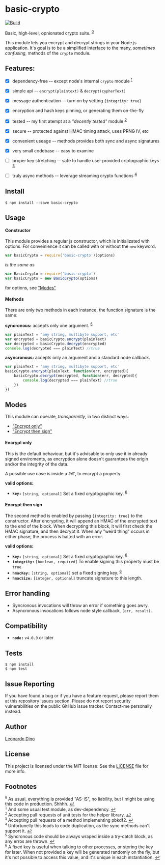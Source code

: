 # basic-crypto

[![Build](https://travis-ci.org/leonardodino/basic-crypto.svg?branch=master)](http://travis-ci.org/leonardodino/basic-crypto)

Basic, high-level, opnionated crypto suite. <sup name="anchor0">[0](#footnote0)</sup>

This module lets you encrypt and decrypt strings in your Node.js application.
It's goal is to be a simplified interface to the many, _sometimes confusing_, methods of the `crypto` module.


## Features:

- [x] dependency-free -- except node's internal `crypto` module <sup name="anchor1">[1](#footnote1)</sup>
- [x] simple api -- `encrypt(plaintext)` & `decrypt(cypherText)`
- [x] message authentication -- turn on by setting `{integrity: true}`
- [x] encryption and hash keys pinning, or generating them on-the-fly
- [x] tested -- my first atempt at a _"decently tested"_ module <sup name="anchor2">[2](#footnote2)</sup>
- [x] secure -- protected against HMAC timing attack, uses PRNG IV, etc
- [x] convenient useage -- methods provides both sync and async signatures
- [x] very small codebase -- easy to examine
- [ ] proper key stretching -- safe to handle user provided criptographic keys <sup name="anchor3">[3](#footnote3)</sup>
- [ ] truly async methods -- leverage streaming crypto functions <sup name="anchor4">[4](#footnote4)</sup>


## Install

```shell
$ npm install --save basic-crypto
```


## Usage

#### Constructor

This module provides a regular js constructor, which is initializated with options.
For conveinience it can be called with or without the `new` keyword.

```javascript
var basicCrypto = require('basic-crypto')(options)
```
_is the same as_
```javascript
var BasicCrypto = require('basic-crypto')
var basicCrypto = new BasicCrypto(options)
```

for options, see ["Modes"](#modes)

#### Methods

There are only two methods in each instance, the function signature is the same:

**syncronous:**
accepts only one argument. <sup name="anchor5">[5](#footnote5)</sup>
```javascript
var plainText = 'any string, multibyte support, etc'
var encrypted = basicCrypto.encrypt(plainText)
var decrypted = basicCrypto.decrypt(encrypted)
console.log(decrypted === plainText) //true
```

**asyncronous:**
accepts only an argument and a standard node callback.
```javascript
var plainText = 'any string, multibyte support, etc'
basicCrypto.encrypt(plainText, function(err, encrypted){
    basicCrypto.decrypt(encrypted, function(err, decrypted){
        console.log(decrypted === plainText) //true
    })
})
```


## Modes

This module can operate, _transparently_, in two distinct ways:
- ["Encrypt only"](#encrypt-only)
- ["Encrypt then sign"](#encrypt-then-sign)

#### Encrypt only

This is the default behaviour, but it's advisable to only use it in already signed enviroments,
as encryption alone doesn't guarantees the origin and/or the integrity of the data.

A possible use case is inside a `JWT`, to encrypt a property.

**valid options:**
- **`key:`** `[string, optional]` Set a fixed cryptographic key. <sup name="anchor6">[6](#footnote6)</sup>

#### Encrypt then sign

The second method is enabled by passing `{integrity: true}` to the constructor.
After encrypting, it will append an HMAC of the encrypted text to the end of the block.
When decrypting this block, it will first check the HMAC signature, and then decrypt it.
When any "weird thing" occurs in either phase, the process is halted with an error.

**valid options:**
- **`key:`** `[string, optional]` Set a fixed cryptographic key. <sup name="anchor6">[6](#footnote6)</sup>
- **`integrity:`** `[boolean, required]` To enable signing this property must be `true`.
- **`hmacKey:`** `[string, optional]` set a fixed signing key. <sup name="anchor6">[6](#footnote6)</sup>
- **`hmacSize:`** `[integer, optional]` truncate signature to this length.


## Error handling

- Syncronous invocations will throw an error if something goes awry.
- Asyncronous invocations follows node style callback, `(err, result)`.


## Compatibility

- **`node:`** `v4.0.0` or later


## Tests

```shell
$ npm install
$ npm test
```

## Issue Reporting

If you have found a bug or if you have a feature request, please report them at this repository issues section. Please do not report security vulnerabilities on the public GitHub issue tracker. Contact-me personally instead.


## Author

[Leonardo Dino](https://github.com/leonardodino/)


## License

This project is licensed under the MIT license. See the [LICENSE](LICENSE) file for more info.


## Footnotes

<sup name="footnote0">`0`</sup> As usual, everything is provided "AS-IS", no liability, but I might be using this code in production. Shhhh. [↩](#anchor0) <br/>
<sup name="footnote1">`1`</sup> And some usual test module, as dev-dependency. [↩](#anchor1) <br/>
<sup name="footnote2">`2`</sup> Accepting pull requests of unit tests for the helper library. [↩](#anchor2) <br/>
<sup name="footnote3">`3`</sup> Accepting pull requests of a method implementing pbkdf2. [↩](#anchor3) <br/>
<sup name="footnote4">`4`</sup> Unfortunelly this leads to code duplication, as the sync methods can't support it. [↩](#anchor4) <br/>
<sup name="footnote5">`5`</sup> Syncronous code should be always wraped inside a try-catch block, as any erros are thrown. [↩](#anchor5) <br/>
<sup name="footnote6">`6`</sup> A fixed key is useful when talking to other processes, or storing the key for later. When not provided a key will be generated randomly on the fly, but it's not possible to access this value, and it's unique in each instantiation. [↩](#anchor6)
